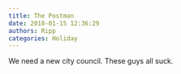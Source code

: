 ```yaml
---
title: The Postman
date: 2018-01-15 12:36:29
authors: Ripp
categories: Holiday
---
```


 We need a new city council. These guys all suck.